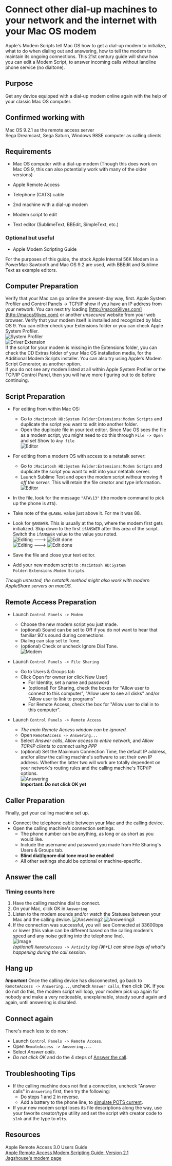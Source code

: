 # Connect other dial-up machines to your network and the internet with your Mac OS modem

Apple's Modem Scripts tell Mac OS how to get a dial-up modem to initialize, what to do when dialing
out and answering, how to tell the modem to maintain its ongoing connections. This 21st century guide
will show how you can edit a Modem Script, to answer incoming calls without landline phone service
(no dialtone).

## Purpose

Get any device equipped with a dial-up modem online again with the help of your classic Mac OS computer.

## Confirmed working with

Mac OS 9.2.1 as the remote access server  
Sega Dreamcast, Sega Saturn, Windows 98SE computer as calling clients

## Requirements

* Mac OS computer with a dial-up modem (Though this does work on Mac OS 9, this can also potentially
work with many of the older versions)
* Apple Remote Access
* Telephone (CAT3) cable
* 2nd machine with a dial-up modem

* Modem script to edit
* Text editor (SublimeText, BBEdit, SimpleText, etc.)

### Optional but useful

* Apple Modem Scripting Guide

For the purposes of this guide, the stock Apple Internal 56K Modem in a PowerMac Sawtooth and Mac OS
9.2 are used, with BBEdit and Sublime Text as example editors.

## Computer Preparation

Verify that your Mac can go online the present-day way, first. Apple System Profiler and Control
Panels -> TCP/IP show if you have an IP address from your network. You can next try loading
[http://macos9lives.com](http://macos9lives.com) or another *unsecured* website from your web
browser. Verify that your modem itself is installed and recognized by Mac OS 9. You can either check
your Extensions folder or you can check Apple System Profiler.  
![System Profiler](img/Profiler.png)  
![Driver Extension](img/Extension.png)  
If the script for your modem is missing in the Extensions folder, you can check the CD Extras folder
of your Mac OS installation media, for the Additional Modem Scripts installer. You can also try
using Apple's Modem Script Generator, as another option.  
If you do not see any modem listed at all within Apple System Profiler or the TCP/IP Control Panel,
then you will have more figuring out to do before continuing.

## Script Preparation

* For editing from within Mac OS:

  * Go to `:Macintosh HD:System Folder:Extensions:Modem Scripts` and duplicate the script you want to
  edit into another folder.
  * Open the duplicate file in your text editor. Since Mac OS sees the file as a modem script, you
  might need to do this through `File -> Open` and set Show to `Any file`  
  ![Editor](img/Editor.png)

* For editing from a modern OS with access to a netatalk server:

  * Go to `:Macintosh HD:System Folder:Extensions:Modem Scripts` and duplicate the script you want to
  edit into your netatalk server.
  * Launch Sublime Text and open the modem script *without moving it off the server*. This will retain
  the file creator and type information.  
  ![Editor](img/subl.png)
* In the file, look for the message `"ATA\13"` (the modem command to pick up the phone is `ATA`).
* Take note of the `@LABEL` value just above it. For me it was 88.
* Look for `@ANSWER`. This is usually at the top, where the modem first gets initialized. Skip down
  to the first `ifANSWER` after this area of the script. Switch the `ifANSWER` value to the value you
  noted.  
  ![Editing](img/Editing1.png) ---> ![Edit done](img/Editing2.png)  
  ![Editing](img/subl1.png) ---> ![Edit done](img/subl2.png)
* Save the file and close your text editor.  
* Add your new modem script to `:Macintosh HD:System Folder:Extensions:Modem Scripts`.

*Though untested, the netatalk method might also work with modern AppleShare servers on macOS.*

## Remote Access Preparation

* Launch `Control Panels -> Modem`
  * Choose the new modem script you just made.
  * (optional) Sound can be set to Off if you do not want to hear that familiar 90's sound during connections.
  * Dialing can stay set to Tone.
  * (optional) Check or uncheck Ignore Dial Tone.  
  ![Modem](img/Modem.png)

* Launch `Control Panels -> File Sharing`
  * Go to Users & Groups tab
  * Click Open for owner (or click New User)
    * For Identity, set a name and password
    * (optional) For Sharing, check the boxes for "Allow user to connect to this computer", "Allow
    user to see all disks" and/or "Allow user to link to programs"
    * For Remote Access, check the box for "Allow user to dial in to this computer".

* Launch `Control Panels -> Remote Access`
  * *The main Remote Access window can be ignored.*
  * Open `RemoteAccess -> Answering...`
  * Select *Answer calls*, *Allow access to entire network*, and *Allow TCP/IP clients to connect
  using PPP*
  * (optional) Set the Maximum Connection Time, the default IP address, and/or allow the calling
  machine's software to set their own IP address. Whether the latter two will work are totally
  dependent on your network's routing rules and the calling machine's TCP/IP options.  
  ![Answering](img/Answering.png)  
**Important: Do not click OK yet**

## Caller Preparation

Finally, get your calling machine set up.

* Connect the telephone cable between your Mac and the calling device.
* Open the calling machine's connection settings.
  * The phone number can be anything, as long or as short as you would like.
  * Include the username and password you made from File Sharing's Users & Groups tab.
  * **Blind dial/Ignore dial tone must be enabled**
  * All other settings should be optional or machine-specific.

## Answer the call

### Timing counts here

1. Have the calling machine dial to connect.
2. On your Mac, click OK in `Answering`
3. Listen to the modem sounds and/or watch the Statuses between your Mac and the calling device.
![Answering2](img/Answering2.png)
![Answering3](img/Answering3.png)
4. If the connection was successful, you will see Connected at 33600bps or lower (this value can be
different based on the calling modem's speed and any noise getting into the telephone line).  
![image](img/Connected.png)  
*(optional) `RemoteAccess -> Avtivity` log (⌘+L) can show logs of what's happening during the call
session.*

## Hang up

***Important***
Once the calling device has disconnected, go back to `RemoteAccess -> Answering...`, uncheck
`Answer calls`, then click OK. If you do not do this, the modem script will loop, your modem pick up
again for nobody and make a very noticeable, unexplainable, steady sound again and again, until
answering is disabled.

## Connect again

There's much less to do now:

* Launch `Control Panels -> Remote Access`.
* Open `RemoteAccess -> Answering...`.
* Select *Answer calls*.
* *Do not click OK* and do the 4 steps of [Answer the call](#answer-the-call).

## Troubleshooting Tips

* If the calling machine does not find a connection, uncheck "Answer calls" in `Answering` first, then
try the following:
  * Do steps 1 and 2 in reverse.
  * Add a battery to the phone line, to [simulate POTS current](https://www.jagshouse.com/modem.html).
* If your new modem script loses its file descriptions along the way, use your favorite creator/type
utility and set the script with creator code to `slnk` and the type to `mlts`.

## Resources

Apple Remote Access 3.0 Users Guide  
[Apple Remote Access Modem Scripting Guide: Version 2.1](https://web.archive.org/web/20030916190858/http://developer.apple.com/macos/opentransport/docs/dev/ARA_Modem_Scripting_Guide.pdf)  
[Jagshouse's modem page](https://www.jagshouse.com/modem.html)
